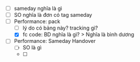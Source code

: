 - [ ] sameday nghĩa là gì
- [ ] SO nghĩa là đơn có tag sameday
- [ ] Performance: pack
	- [ ] lý do có bảng này? tracking gì?
	- [x] fc code: BD nghĩa là gì?
	      > Nghĩa là bình dương
- [ ] Performance: Sameday Handover 
	- [ ] SO là gì
	- [ ] 